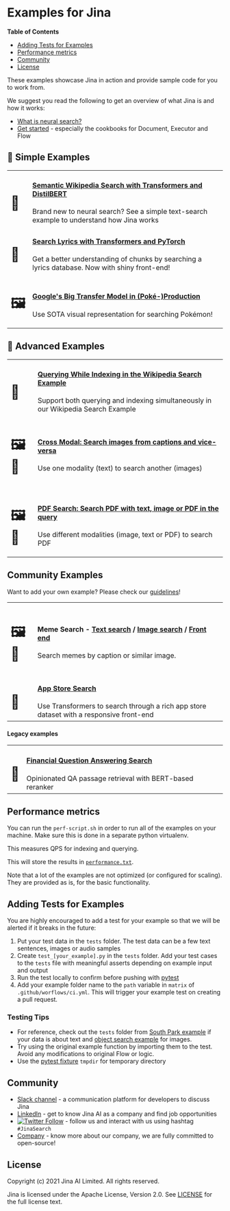 # Examples for Jina

<!-- START doctoc generated TOC please keep comment here to allow auto update -->
<!-- DON'T EDIT THIS SECTION, INSTEAD RE-RUN doctoc TO UPDATE -->
**Table of Contents**

- [Adding Tests for Examples](#adding-tests-for-examples)
- [Performance metrics](#performance-metrics)
- [Community](#community)
- [License](#license)

<!-- END doctoc generated TOC please keep comment here to allow auto update -->

These examples showcase Jina in action and provide sample code for you to work from. 

We suggest you read the following to get an overview of what Jina is and how it works:

- [What is neural search?](https://github.com/jina-ai/jina/blob/master/.github/2.0/neural-search.md)
- [Get started](https://github.com/jina-ai/jina/#get-started) - especially the cookbooks for Document, Executor and Flow

## 🐣 Simple Examples

<table>
  <tr>
    <td>
      <h1>📄</h1>
    </td>
    <td>
      <h4><a href="./wikipedia-sentences">Semantic Wikipedia Search with Transformers and DistilBERT</a></h4>
      Brand new to neural search? See a simple text-search example to understand how Jina works
    </td>
  </tr>
  <tr>
    <td>
      <h1>📄</h1>
    </td>
    <td>
      <h4><a href="./multires-lyrics-search">Search Lyrics with Transformers and PyTorch</a></h4>
      Get a better understanding of chunks by searching a lyrics database. Now with shiny front-end!
    </td>
  </tr>
  <tr>
    <td>
      <h1>🖼️</h1>
    </td>
    <td>
      <h4><a href="./image-search">Google's Big Transfer Model in (Poké-)Production</a></h4>
      Use SOTA visual representation for searching Pokémon!
    </td>
  </tr>
  
  
</table>

## 🚀  Advanced Examples

<table>
  <tr>
    <td>
      <h1>📄</h1>
    </td>
    <td>
      <h4><a href="./wikipedia-sentences-query-while-indexing">Querying While Indexing in the Wikipedia Search Example</a></h4>
      Support both querying and indexing simultaneously in our Wikipedia Search Example
    </td>
  </tr>
  
  <tr>
    <td>
      <h1>🖼️📄</h1>
    </td>
    <td>
      <h4><a href="./cross-modal-search">Cross Modal: Search images from captions and vice-versa</a></h4>
      Use one modality (text) to search another (images)
    </td>
  </tr>
  
  <tr>
    <td>
      <h1>🖼️📄</h1>
    </td>
    <td>
      <h4><a href="./multimodal-search-pdf">PDF Search: Search PDF with text, image or PDF in the query</a></h4>
      Use different modalities (image, text or PDF) to search PDF
    </td>
  </tr>
  
</table>

## Community Examples

Want to add your own example? Please check our [guidelines](example-guidelines.md)!

<table>
    <tr>
    <td>
      <h1>🖼️📄</h1>
    </td>
    <td>
      <h4>Meme Search - <a href="https://github.com/alexcg1/jina-meme-search-example/">Text search</a> / <a href="https://github.com/alexcg1/jina-meme-search-image-backend">Image search</a> / <a href="https://github.com/alexcg1/jina-meme-search-frontend">Front end</a></h4>
      Search memes by caption or similar image.
    </td>
  </tr><tr>
    <td>
      <h1>📄</h1>
    </td>
    <td>
      <h4><a href="https://github.com/alexcg1/jina-app-store-example">App Store Search</a></h4>
      Use Transformers to search through a rich app store dataset with a responsive front-end
    </td>
  </tr>
</table>

#### Legacy examples

<table>
    <tr>
    <td>
      <h1>📄</h1>
    </td>
    <td>
      <h4><a href="https://github.com/yuanbit/jina-financial-qa-search">Financial Question Answering Search</a></h4>
      Opinionated QA passage retrieval with BERT-based reranker
    </td>
  </tr>
</table>

## Performance metrics

You can run the `perf-script.sh` in order to run all of the examples on your machine. Make sure this is done in a separate python virtualenv.

This measures QPS for indexing and querying.

This will store the results in [`performance.txt`](./performance.txt).

Note that a lot of the examples are not optimized (or configured for scaling). They are provided as is, for the basic functionality. 

## Adding Tests for Examples

You are highly encouraged to add a test for your example so that we will be alerted if it breaks in the future:

1. Put your test data in the `tests` folder. The test data can be a few text sentences, images or audio samples
2. Create `test_[your_example].py` in the `tests` folder. Add your test cases to the `tests` file with meaningful asserts depending on example input and output
3. Run the test locally to confirm before pushing with [pytest](https://docs.pytest.org/en/stable/contents.html)
4. Add your example folder name to the `path` variable in `matrix` of `.github/worflows/ci.yml`. This will trigger your example test on creating a pull request.


### Testing Tips

- For reference, check out the `tests` folder from [South Park example](./southpark-search/tests) if your data is about text and [object search example](./object-search/tests) for images.
- Try using the original example function by importing them to the test. Avoid any modifications to original Flow or logic.
- Use the [pytest fixture](https://docs.pytest.org/en/stable/fixture.html) `tmpdir` for temporary directory

## Community

- [Slack channel](http://slack.jina.ai) - a communication platform for developers to discuss Jina
- [LinkedIn](https://www.linkedin.com/company/jinaai/) - get to know Jina AI as a company and find job opportunities
- [![Twitter Follow](https://img.shields.io/twitter/follow/JinaAI_?label=Follow%20%40JinaAI_&style=social)](https://twitter.com/JinaAI_) - follow us and interact with us using hashtag `#JinaSearch`  
- [Company](https://jina.ai) - know more about our company, we are fully committed to open-source!


## License

Copyright (c) 2021 Jina AI Limited. All rights reserved.

Jina is licensed under the Apache License, Version 2.0. See [LICENSE](https://github.com/jina-ai/jina/blob/master/LICENSE) for the full license text.
